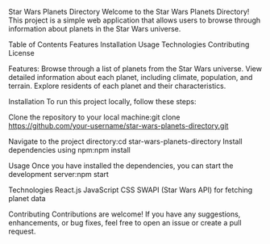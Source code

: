 Star Wars Planets Directory
Welcome to the Star Wars Planets Directory! This project is a simple web application that allows users to browse through information about planets in the Star Wars universe.

Table of Contents
Features
Installation
Usage
Technologies
Contributing
License

Features:
Browse through a list of planets from the Star Wars universe.
View detailed information about each planet, including climate, population, and terrain.
Explore residents of each planet and their characteristics.


Installation
To run this project locally, follow these steps:

Clone the repository to your local machine:git clone https://github.com/your-username/star-wars-planets-directory.git

Navigate to the project directory:cd star-wars-planets-directory
Install dependencies using npm:npm install

Usage
Once you have installed the dependencies, you can start the development server:npm start

Technologies
React.js
JavaScript
CSS
SWAPI (Star Wars API) for fetching planet data


Contributing
Contributions are welcome! If you have any suggestions, enhancements, or bug fixes, feel free to open an issue or create a pull request.
